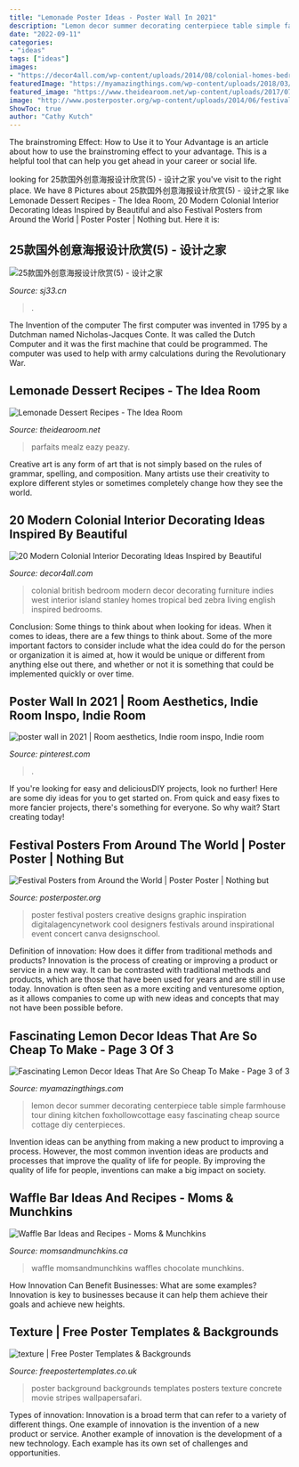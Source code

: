 ```yaml
---
title: "Lemonade Poster Ideas - Poster Wall In 2021"
description: "Lemon decor summer decorating centerpiece table simple farmhouse tour dining kitchen foxhollowcottage easy fascinating cheap source cottage diy centerpieces"
date: "2022-09-11"
categories:
- "ideas"
tags: ["ideas"]
images:
- "https://decor4all.com/wp-content/uploads/2014/08/colonial-homes-bedroom-decorating-ideas-8.jpg"
featuredImage: "https://myamazingthings.com/wp-content/uploads/2018/03/lemon-decor-13-.jpg"
featured_image: "https://www.theidearoom.net/wp-content/uploads/2017/07/no-bake-pink-lemonade-cheesecake-parfaits-1-800x1200.jpg"
image: "http://www.posterposter.org/wp-content/uploads/2014/06/festival-poster-8.jpg"
ShowToc: true
author: "Cathy Kutch"
---
```



The brainstroming Effect: How to Use it to Your Advantage is an article about how to use the brainstroming effect to your advantage. This is a helpful tool that can help you get ahead in your career or social life.

	

		
looking for 25款国外创意海报设计欣赏(5) - 设计之家 you've visit to the right place. We have 8 Pictures about 25款国外创意海报设计欣赏(5) - 设计之家 like Lemonade Dessert Recipes - The Idea Room, 20 Modern Colonial Interior Decorating Ideas Inspired by Beautiful and also Festival Posters from Around the World | Poster Poster | Nothing but. Here it is:
		
    
## 25款国外创意海报设计欣赏(5) - 设计之家

<img loading=lazy src="http://img.sj33.cn/uploads/allimg/201208/20120803003327940.jpg" onerror="this.onerror=null;this.src='https://tse4.mm.bing.net/th?id=OIP.YeVvCiwCITXKkA7n4CY-pwHaKd&amp;pid=15.1';" alt="25款国外创意海报设计欣赏(5) - 设计之家">

_Source: sj33.cn_

>. 

	

The Invention of the computer
The first computer was invented in 1795 by a Dutchman named Nicholas-Jacques Conte. It was called the Dutch Computer and it was the first machine that could be programmed. The computer was used to help with army calculations during the Revolutionary War.

    
## Lemonade Dessert Recipes - The Idea Room

<img loading=lazy src="https://www.theidearoom.net/wp-content/uploads/2017/07/no-bake-pink-lemonade-cheesecake-parfaits-1-800x1200.jpg" onerror="this.onerror=null;this.src='https://tse3.mm.bing.net/th?id=OIP.0mwxfP-fHovj42no_wkubAHaLH&amp;pid=15.1';" alt="Lemonade Dessert Recipes - The Idea Room">

_Source: theidearoom.net_

>parfaits mealz eazy peazy. 

	

Creative art is any form of art that is not simply based on the rules of grammar, spelling, and composition. Many artists use their creativity to explore different styles or sometimes completely change how they see the world.

    
## 20 Modern Colonial Interior Decorating Ideas Inspired By Beautiful

<img loading=lazy src="https://decor4all.com/wp-content/uploads/2014/08/colonial-homes-bedroom-decorating-ideas-8.jpg" onerror="this.onerror=null;this.src='https://tse1.mm.bing.net/th?id=OIP.xBUUIpX4CTNGRqWaVwIIBgHaJ3&amp;pid=15.1';" alt="20 Modern Colonial Interior Decorating Ideas Inspired by Beautiful">

_Source: decor4all.com_

>colonial british bedroom modern decor decorating furniture indies west interior island stanley homes tropical bed zebra living english inspired bedrooms. 

	

Conclusion: Some things to think about when looking for ideas.
When it comes to ideas, there are a few things to think about. Some of the more important factors to consider include what the idea could do for the person or organization it is aimed at, how it would be unique or different from anything else out there, and whether or not it is something that could be implemented quickly or over time.

    
## Poster Wall In 2021 | Room Aesthetics, Indie Room Inspo, Indie Room

<img loading=lazy src="https://i.pinimg.com/736x/c9/9e/ad/c99ead57c9c4f66a069b77c534071e06.jpg" onerror="this.onerror=null;this.src='https://tse2.mm.bing.net/th?id=OIP.J5jyFyCgHt35XJNM12vR8gHaJ3&amp;pid=15.1';" alt="poster wall in 2021 | Room aesthetics, Indie room inspo, Indie room">

_Source: pinterest.com_

>. 

	

If you're looking for easy and deliciousDIY projects, look no further! Here are some diy ideas for you to get started on. From quick and easy fixes to more fancier projects, there's something for everyone. So why wait? Start creating today!

    
## Festival Posters From Around The World | Poster Poster | Nothing But

<img loading=lazy src="http://www.posterposter.org/wp-content/uploads/2014/06/festival-poster-8.jpg" onerror="this.onerror=null;this.src='https://tse2.mm.bing.net/th?id=OIP.PnFYckfTZL8ecaIB5ggfDQHaMf&amp;pid=15.1';" alt="Festival Posters from Around the World | Poster Poster | Nothing but">

_Source: posterposter.org_

>poster festival posters creative designs graphic inspiration digitalagencynetwork cool designers festivals around inspirational event concert canva designschool. 

	

Definition of innovation: How does it differ from traditional methods and products?
Innovation is the process of creating or improving a product or service in a new way. It can be contrasted with traditional methods and products, which are those that have been used for years and are still in use today. Innovation is often seen as a more exciting and venturesome option, as it allows companies to come up with new ideas and concepts that may not have been possible before.

    
## Fascinating Lemon Decor Ideas That Are So Cheap To Make - Page 3 Of 3

<img loading=lazy src="https://myamazingthings.com/wp-content/uploads/2018/03/lemon-decor-13-.jpg" onerror="this.onerror=null;this.src='https://tse1.mm.bing.net/th?id=OIP.sXV6D3B7YU3yynJJDlbZ9QHaLI&amp;pid=15.1';" alt="Fascinating Lemon Decor Ideas That Are So Cheap To Make - Page 3 of 3">

_Source: myamazingthings.com_

>lemon decor summer decorating centerpiece table simple farmhouse tour dining kitchen foxhollowcottage easy fascinating cheap source cottage diy centerpieces. 

	

Invention ideas can be anything from making a new product to improving a process. However, the most common invention ideas are products and processes that improve the quality of life for people. By improving the quality of life for people, inventions can make a big impact on society.

    
## Waffle Bar Ideas And Recipes - Moms &amp; Munchkins

<img loading=lazy src="https://www.momsandmunchkins.ca/wp-content/uploads/2017/10/waffle-bar-3-683x1024.jpg" onerror="this.onerror=null;this.src='https://tse1.mm.bing.net/th?id=OIP.5J8qttnbF7Pq1DzCOH1BbQHaLG&amp;pid=15.1';" alt="Waffle Bar Ideas and Recipes - Moms &amp; Munchkins">

_Source: momsandmunchkins.ca_

>waffle momsandmunchkins waffles chocolate munchkins. 

	

How Innovation Can Benefit Businesses: What are some examples?
Innovation is key to businesses because it can help them achieve their goals and achieve new heights.

    
## Texture | Free Poster Templates &amp; Backgrounds

<img loading=lazy src="http://www.freepostertemplates.co.uk/wp-content/previews/poster-background-conrete.jpg" onerror="this.onerror=null;this.src='https://tse1.mm.bing.net/th?id=OIP.0eTZrsgy0w4Jc1IiFcP6ygHaKa&amp;pid=15.1';" alt="texture | Free Poster Templates &amp; Backgrounds">

_Source: freepostertemplates.co.uk_

>poster background backgrounds templates posters texture concrete movie stripes wallpapersafari. 

	

Types of innovation:
Innovation is a broad term that can refer to a variety of different things. One example of innovation is the invention of a new product or service. Another example of innovation is the development of a new technology. Each example has its own set of challenges and opportunities.


